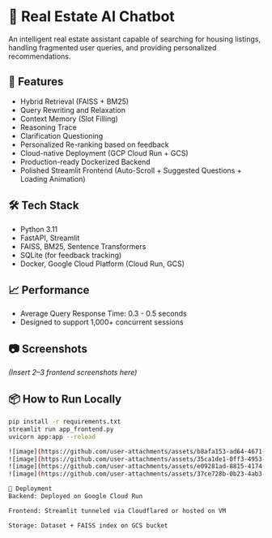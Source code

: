 # 🏡 Real Estate AI Chatbot

An intelligent real estate assistant capable of searching for housing listings, handling fragmented user queries, and providing personalized recommendations.

## 🚀 Features
- Hybrid Retrieval (FAISS + BM25)
- Query Rewriting and Relaxation
- Context Memory (Slot Filling)
- Reasoning Trace
- Clarification Questioning
- Personalized Re-ranking based on feedback
- Cloud-native Deployment (GCP Cloud Run + GCS)
- Production-ready Dockerized Backend
- Polished Streamlit Frontend (Auto-Scroll + Suggested Questions + Loading Animation)

## 🛠️ Tech Stack
- Python 3.11
- FastAPI, Streamlit
- FAISS, BM25, Sentence Transformers
- SQLite (for feedback tracking)
- Docker, Google Cloud Platform (Cloud Run, GCS)

## 📈 Performance
- Average Query Response Time: 0.3 - 0.5 seconds
- Designed to support 1,000+ concurrent sessions

## 📷 Screenshots
_(Insert 2–3 frontend screenshots here)_

## 📦 How to Run Locally
```bash
pip install -r requirements.txt
streamlit run app_frontend.py
uvicorn app:app --reload

![image](https://github.com/user-attachments/assets/b8afa153-ad64-4671-a8b0-6becc716f4da)
![image](https://github.com/user-attachments/assets/35ca1de1-0ff3-4953-990c-1a4bfb70291e)
![image](https://github.com/user-attachments/assets/e09281ad-8815-4174-9836-05a7a4bd0d3a)
![image](https://github.com/user-attachments/assets/37ce728b-0b23-4ab3-b928-a6c6db60a66e)

📡 Deployment
Backend: Deployed on Google Cloud Run

Frontend: Streamlit tunneled via Cloudflared or hosted on VM

Storage: Dataset + FAISS index on GCS bucket
